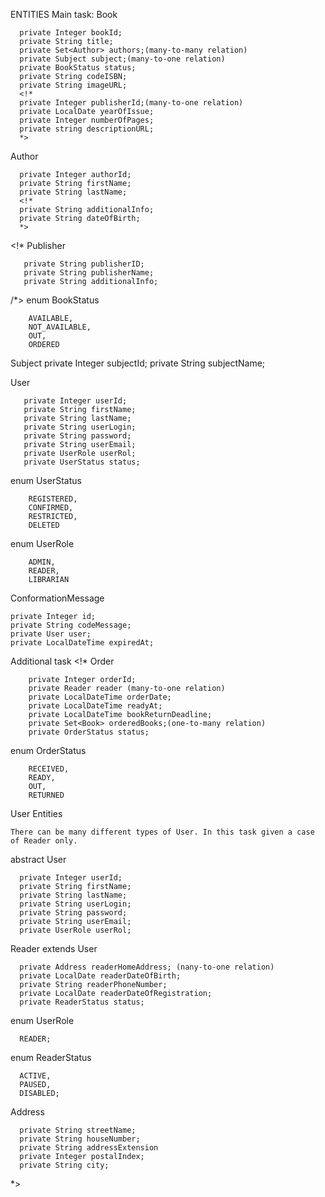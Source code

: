 ENTITIES
Main task:
Book

      private Integer bookId;
      private String title;
      private Set<Author> authors;(many-to-many relation)
      private Subject subject;(many-to-one relation)
      private BookStatus status;
      private String codeISBN;
      private String imageURL;
      <!*
      private Integer publisherId;(many-to-one relation)
      private LocalDate yearOfIssue;
      private Integer numberOfPages;
      private string descriptionURL;
      *>

Author

      private Integer authorId;
      private String firstName;
      private String lastName;
      <!*
      private String additionalInfo;
      private String dateOfBirth;
      *>

<!* Publisher

       private String publisherID;
       private String publisherName;
       private String additionalInfo;
/*>
enum BookStatus

        AVAILABLE,
        NOT_AVAILABLE,
        OUT,
        ORDERED

Subject
        private Integer subjectId;
        private String subjectName;
        
User
        
       private Integer userId;
       private String firstName;
       private String lastName;
       private String userLogin;
       private String password;
       private String userEmail;
       private UserRole userRol;
       private UserStatus status;
       
enum UserStatus

        REGISTERED,
        CONFIRMED,
        RESTRICTED,
        DELETED   
        
enum UserRole

        ADMIN,
        READER,
        LIBRARIAN     


ConformationMessage

    private Integer id;
    private String codeMessage;
    private User user;
    private LocalDateTime expiredAt;

Additional task
<!*
Order

        private Integer orderId;
        private Reader reader (many-to-one relation)
        private LocalDateTime orderDate;
        private LocalDateTime readyAt;
        private LocalDateTime bookReturnDeadline;
        private Set<Book> orderedBooks;(one-to-many relation)
        private OrderStatus status;

enum OrderStatus

        RECEIVED,
        READY,
        OUT,
        RETURNED

User Entities

    There can be many different types of User. In this task given a case of Reader only.

abstract User

      private Integer userId;
      private String firstName;
      private String lastName;
      private String userLogin;
      private String password;
      private String userEmail;
      private UserRole userRol;


Reader extends User

      private Address readerHomeAddress; (nany-to-one relation)
      private LocalDate readerDateOfBirth;
      private String readerPhoneNumber;
      private LocalDate readerDateOfRegistration;
      private ReaderStatus status;


enum UserRole

      READER;

enum ReaderStatus

      ACTIVE,
      PAUSED,
      DISABLED;

Address

      private String streetName;
      private String houseNumber;
      private String addressExtension
      private Integer postalIndex;
      private String city;
*>